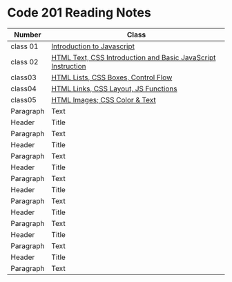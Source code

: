 # Code 201 Reading Notes

| Number      | Class |
| ----------- | ----------- |
| class 01    |   [Introduction to Javascript](https://enasbatayneh.github.io/reading-notes/class-01)|
| class 02 |[HTML Text, CSS Introduction and Basic JavaScript Instruction](https://enasbatayneh.github.io/reading-notes/class-02)|
|class03|[HTML Lists, CSS Boxes, Control Flow](https://github.com/EnasBatayneh/reading-notes/blob/main/class03)|
|class04|[HTML Links, CSS Layout, JS Functions](https://github.com/EnasBatayneh/reading-notes/blob/main/class04)|
|class05 |[HTML Images; CSS Color & Text](https://github.com/EnasBatayneh/reading-notes/blob/main/class05)|
| Paragraph   | Text        |
| Header      | Title       |
| Paragraph   | Text        |
| Header      | Title       |
| Paragraph   | Text        |
| Header      | Title       |
| Paragraph   | Text        |
| Header      | Title       |
| Paragraph   | Text        |
| Header      | Title       |
| Paragraph   | Text        |
| Header      | Title       |
| Paragraph   | Text        |
| Header      | Title       |
| Paragraph   | Text        |
